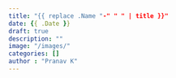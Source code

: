 ```yaml
---
title: "{{ replace .Name "-" " " | title }}"
date: {{ .Date }}
draft: true
description: ""
image: "/images/"
categories: []
author : "Pranav K"
---
```


